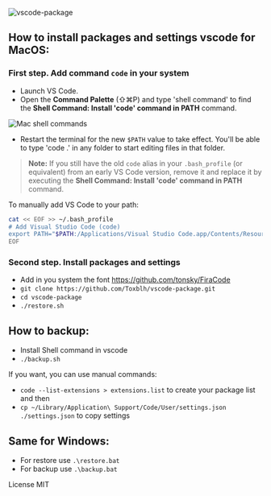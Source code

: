 ![vscode-package](https://user-images.githubusercontent.com/2198153/29383357-cc9f6d0a-82d8-11e7-9396-fe1d45740e18.png)

## How to install packages and settings vscode for MacOS:
### First step. Add command `code` in your system
* Launch VS Code.
* Open the **Command Palette** (⇧⌘P) and type 'shell command' to find the **Shell Command: Install 'code' command in PATH** command.

![Mac shell commands](https://code.visualstudio.com/assets/docs/setup/mac/shell-command.png)

* Restart the terminal for the new `$PATH` value to take effect. You'll be able to type 'code .' in any folder to start editing files in that folder.

>**Note:** If you still have the old `code` alias in your `.bash_profile` (or equivalent) from an early VS Code version, remove it and replace it by executing the **Shell Command: Install 'code' command in PATH** command.

To manually add VS Code to your path:

```bash
cat << EOF >> ~/.bash_profile
# Add Visual Studio Code (code)
export PATH="$PATH:/Applications/Visual Studio Code.app/Contents/Resources/app/bin"
EOF
```

### Second step. Install packages and settings
* Add in you system the font https://github.com/tonsky/FiraCode
* `git clone https://github.com/Toxblh/vscode-package.git`
* `cd vscode-package`
* `./restore.sh`

## How to backup:
* Install Shell command in vscode
* `./backup.sh`

If you want, you can use manual commands:
 - ```code --list-extensions > extensions.list``` to create your package list and then
 - ```cp ~/Library/Application\ Support/Code/User/settings.json ./settings.json``` to copy settings


## Same for Windows:
* For restore use `.\restore.bat`
* For backup use `.\backup.bat`

License MIT
